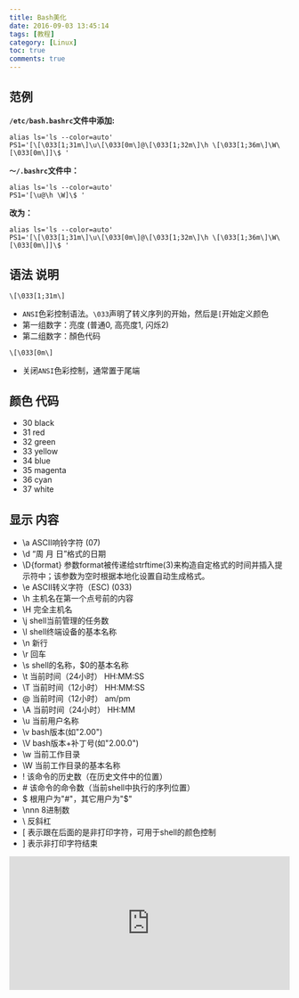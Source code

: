 ```yaml
---
title: Bash美化
date: 2016-09-03 13:45:14
tags: [教程]
category: [Linux]
toc: true
comments: true
---
```

## 范例
**`/etc/bash.bashrc`文件中添加:**
```
alias ls='ls --color=auto'
PS1='[\[\033[1;31m\]\u\[\033[0m\]@\[\033[1;32m\]\h \[\033[1;36m\]\W\[\033[0m\]]\$ '
```
**`～/.bashrc`文件中：**
```
alias ls='ls --color=auto'
PS1='[\u@\h \W]\$ '
```
**改为：**
```
alias ls='ls --color=auto'
PS1='[\[\033[1;31m\]\u\[\033[0m\]@\[\033[1;32m\]\h \[\033[1;36m\]\W\[\033[0m\]]\$ '
```
## 语法 说明
`\[\033[1;31m\]`
* `ANSI`色彩控制语法。`\033`声明了转义序列的开始，然后是`[`开始定义颜色
* 第一组数字：亮度 (普通0, 高亮度1, 闪烁2)
* 第二组数字：顏色代码

`\[\033[0m\]`
* 关闭`ANSI`色彩控制，通常置于尾端

## 颜色 代码
* 30 black
* 31 red
* 32 green
* 33 yellow
* 34 blue
* 35 magenta
* 36 cyan
* 37 white

## 显示 内容
* \a     ASCII响铃字符 (07)
* \d     “周 月 日”格式的日期
* \D{format}   参数format被传递给strftime(3)来构造自定格式的时间并插入提示符中；该参数为空时根据本地化设置自动生成格式。
* \e     ASCII转义字符（ESC) (033)
* \h     主机名在第一个点号前的内容
* \H     完全主机名
* \j     shell当前管理的任务数
* \l     shell终端设备的基本名称
* \n     新行
* \r     回车
* \s     shell的名称，$0的基本名称
* \t     当前时间（24小时） HH:MM:SS
* \T     当前时间（12小时） HH:MM:SS
* \@     当前时间（12小时） am/pm
* \A     当前时间（24小时） HH:MM
* \u     当前用户名称
* \v     bash版本(如"2.00")
* \V     bash版本+补丁号(如"2.00.0")
* \w     当前工作目录
* \W     当前工作目录的基本名称
* \!     该命令的历史数（在历史文件中的位置）
* \#     该命令的命令数（当前shell中执行的序列位置）
* \$     根用户为"#"，其它用户为"$"
* \nnn   8进制数
* \\     反斜杠
* \[     表示跟在后面的是非打印字符，可用于shell的颜色控制
* \]     表示非打印字符结束

<iframe src="https://invalidcode.github.io/donate/" style="overflow-x:hidden;overflow-y:hidden; border:0xp none #fff; min-height:240px; width:100%;"  frameborder="0" scrolling="no"></iframe>

